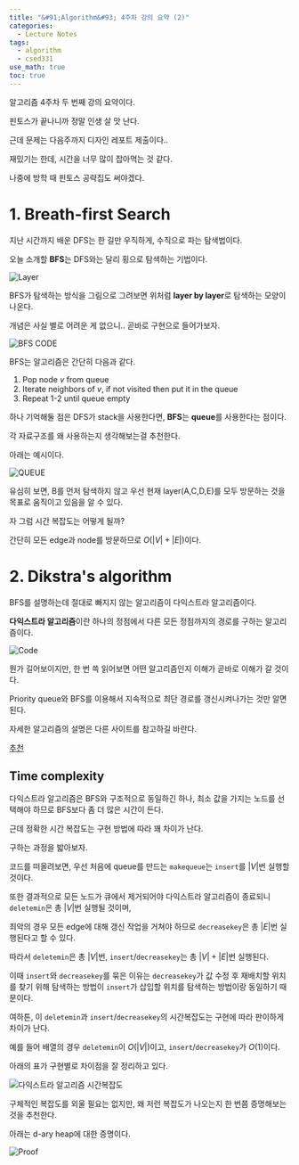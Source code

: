 ```yaml
---
title: "&#91;Algorithm&#93; 4주차 강의 요약 (2)"
categories:
  - Lecture Notes
tags:
  - algorithm
  - csed331
use_math: true
toc: true
---
```


알고리즘 4주차 두 번째 강의 요약이다.

핀토스가 끝나니까 정말 인생 살 맛 난다.

근데 문제는 다음주까지 디자인 레포트 제출이다..

재밌기는 한데, 시간을 너무 많이 잡아먹는 것 같다.

나중에 방학 때 핀토스 공략집도 써야겠다.

# 1. Breath-first Search

지난 시간까지 배운 DFS는 한 길만 우직하게, 수직으로 파는 탐색법이다.

오늘 소개할 **BFS**는 DFS와는 달리 횡으로 탐색하는 기법이다.

![Layer][I_1]

BFS가 탐색하는 방식을 그림으로 그려보면 위처럼 **layer by layer**로 탐색하는 모양이 나온다.

개념은 사실 별로 어려운 게 없으니.. 곧바로 구현으로 들어가보자.

![BFS CODE][I_2]

BFS는 알고리즘은 간단히 다음과 같다.

1. Pop node $v$ from queue
2. Iterate neighbors of $v$, if not visited then put it in the queue
3. Repeat 1-2 until queue empty

하나 기억해둘 점은 DFS가 stack을 사용한다면, **BFS**는 **queue**를 사용한다는 점이다.

각 자료구조를 왜 사용하는지 생각해보는걸 추천한다.

아래는 예시이다.

![QUEUE][I_3]

유심히 보면, B를 먼저 탐색하지 않고 우선 현재 layer(A,C,D,E)를 모두 방문하는 것을 목표로 움직이고 있음을 알 수 있다.

자 그럼 시간 복잡도는 어떻게 될까?

간단히 모든 edge과 node를 방문하므로 $O(\left\lvert V \right\rvert+\left\lvert E \right\rvert)$이다.

# 2. Dikstra's algorithm

BFS를 설명하는데 절대로 빠지지 않는 알고리즘이 다익스트라 알고리즘이다.

**다익스트라 알고리즘**이란 하나의 정점에서 다른 모든 정점까지의 경로를 구하는 알고리즘이다.

![Code][I_5]

뭔가 길어보이지만, 한 번 쓱 읽어보면 어떤 알고리즘인지 이해가 곧바로 이해가 갈 것이다.

Priority queue와 BFS를 이용해서 지속적으로 최단 경로를 갱신시켜나가는 것만 알면 된다.

자세한 알고리즘의 설명은 다른 사이트를 참고하길 바란다.

[추천](https://chanhuiseok.github.io/posts/algo-47/)

## Time complexity

다익스트라 알고리즘은 BFS와 구조적으로 동일하긴 하나, 최소 값을 가지는 노드를 선택해야 하므로 BFS보다 좀 더 많은 시간이 든다.

근데 정확한 시간 복잡도는 구현 방법에 따라 꽤 차이가 난다. 

구하는 과정을 밟아보자.

코드를 떠올려보면, 우선 처음에 queue를 만드는 `makequeue`는 `insert`를 $\left\lvert V \right\rvert$번 실행할 것이다.

또한 결과적으로 모든 노드가 큐에서 제거되어야 다익스트라 알고리즘이 종료되니 `deletemin`은 총 $\left\lvert V \right\rvert$번 실행될 것이며,

최악의 경우 모든 edge에 대해 갱신 작업을 거쳐야 하므로 `decreasekey`은 총 $\left\lvert E \right\rvert$번 실행된다고 할 수 있다.

따라서 `deletemin`은 총 $\left\lvert V \right\rvert$번, `insert`/`decreasekey`는 총 $\left\lvert V \right\rvert+\left\lvert E \right\rvert$번 실행된다.

이때 `insert`와 `decreasekey`를 묶은 이유는 `decreasekey`가 값 수정 후 재배치할 위치를 찾기 위해 탐색하는 방법이 `insert`가 삽입할 위치를 탐색하는 방법이랑 동일하기 때문이다.

여하튼, 이 `deletemin`과 `insert`/`decreasekey`의 시간복잡도는 구현에 따라 판이하게 차이가 난다.

예를 들어 배열의 경우 `deletemin`이 $O(\left\lvert V \right\rvert)$이고, `insert`/`decreasekey`가 $O(1)$이다.

아래의 표가 구현별로 차이점을 잘 정리하고 있다.

![다익스트라 알고리즘 시간복잡도][I_6]

구체적인 복잡도를 외울 필요는 없지만, 왜 저런 복잡도가 나오는지 한 번쯤 증명해보는 것을 추천한다.

아래는 d-ary heap에 대한 증명이다.

![Proof][I_7]

[I_1]: /assets/lecture/algo/4/layer.PNG
[I_2]: /assets/lecture/algo/4/bfs_code.PNG
[I_3]: /assets/lecture/algo/4/queue.PNG
[I_5]: /assets/lecture/algo/4/code_bfs.PNG
[I_6]: /assets/lecture/algo/4/impl.PNG
[I_7]: /assets/lecture/algo/4/proov.PNG